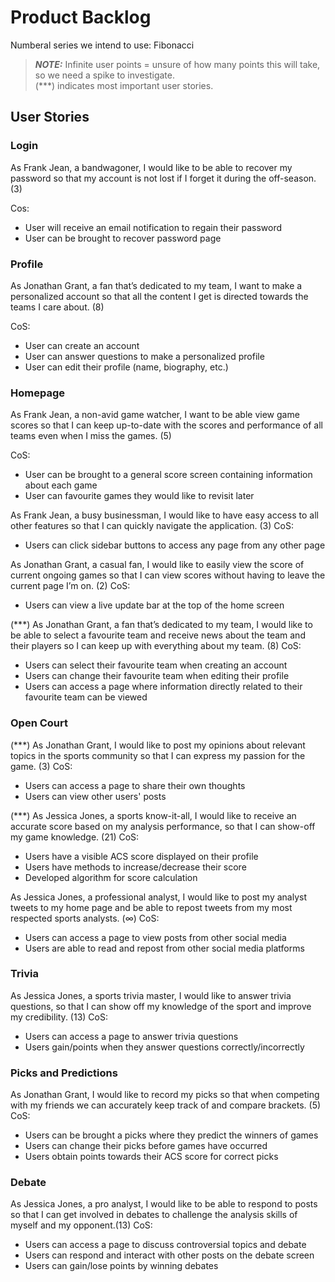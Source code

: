 # Product Backlog
Numberal series we intend to use: Fibonacci

> **_NOTE:_**  Infinite user points = unsure of how many points this will take, so we need a spike to investigate.<br>(\*\*\*) indicates most important user stories.

## User Stories
### Login
As Frank Jean, a bandwagoner, I would like to be able to recover my password so that my account is not lost if I forget it during the off-season. (3)

Cos:
- User will receive an email notification to regain their password
- User can be brought to recover password page

### Profile
As Jonathan Grant, a fan that’s dedicated to my team, I want to make a personalized account so that all the content I get is directed towards the teams I care about. (8)
 
CoS:
- User can create an account
- User can answer questions to make a personalized profile
- User can edit their profile (name, biography, etc.)

### Homepage
As Frank Jean, a non-avid game watcher, I want to be able view game scores so that I can keep up-to-date with the scores and performance of all teams even when I miss the games. (5)

CoS:
- User can be brought to a general score screen containing information about each game
- User can favourite games they would like to revisit later

As Frank Jean, a busy businessman, I would like to have easy access to all other features so that I can quickly navigate the application. (3)
CoS:
- Users can click sidebar buttons to access any page from any other page

As Jonathan Grant, a casual fan, I would like to easily view the score of current ongoing games so that I can view scores without having to leave the current page I’m on. (2)
CoS:
- Users can view a live update bar at the top of the home screen

(\*\*\*) As Jonathan Grant, a fan that’s dedicated to my team, I would like to be able to select a favourite team and receive news about the team and their players so I can keep up with everything about my team. (8)
CoS:
- Users can select their favourite team when creating an account
- Users can change their favourite team when editing their profile
- Users can access a page where information directly related to their favourite team can be viewed

### Open Court
(\*\*\*) As Jonathan Grant, I would like to post my opinions about relevant topics in the sports community so that I can express my passion for the game. (3)
CoS:
- Users can access a page to share their own thoughts
- Users can view other users' posts

(\*\*\*) As Jessica Jones, a sports know-it-all, I would like to receive an accurate score based on my analysis performance, so that I can show-off my game knowledge. (21)
CoS:
- Users have a visible ACS score displayed on their profile
- Users have methods to increase/decrease their score
- Developed algorithm for score calculation

As Jessica Jones, a professional analyst, I would like to post my analyst tweets to my home page and be able to repost tweets from my most respected sports analysts. (∞)
CoS:
- Users can access a page to view posts from other social media
- Users are able to read and repost from other social media platforms 

### Trivia
As Jessica Jones, a sports trivia master, I would like to answer trivia questions, so that I can show off my knowledge of the sport and improve my credibility. (13)
CoS:
- Users can access a page to answer trivia questions
- Users gain/points when they answer questions correctly/incorrectly

### Picks and Predictions
As Jonathan Grant, I would like to record my picks so that when competing with my friends we can accurately keep track of and compare brackets. (5)
CoS:
- Users can be brought a picks where they predict the winners of games
- Users can change their picks before games have occurred
- Users obtain points towards their ACS score for correct picks

### Debate
As Jessica Jones, a pro analyst, I would like to be able to respond to posts so that I can get involved in debates to challenge the analysis skills of myself and my opponent.(13)
CoS:
- Users can access a page to discuss controversial topics and debate
- Users can respond and interact with other posts on the debate screen
- Users can gain/lose points by winning debates
